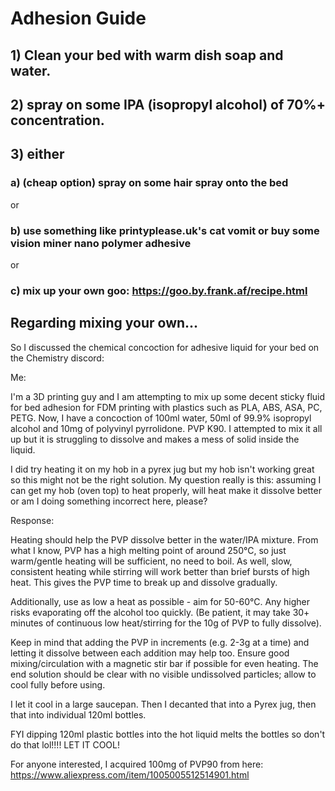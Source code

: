 # Adhesion Guide

## 1) Clean your bed with warm dish soap and water.

## 2) spray on some IPA (isopropyl alcohol) of 70%+ concentration.

## 3) either

### a) (cheap option) spray on some hair spray onto the bed 

or 

### b) use something like printyplease.uk's cat vomit or buy some vision miner nano polymer adhesive 

or 

### c) mix up your own goo: https://goo.by.frank.af/recipe.html

## Regarding mixing your own...

So I discussed the chemical concoction for adhesive liquid for your bed on the Chemistry discord:

Me:

I'm a 3D printing guy and I am attempting to mix up some decent sticky fluid for bed adhesion for FDM printing with plastics such as PLA, ABS, ASA, PC, PETG.  Now, I have a concoction of 100ml water, 50ml of 99.9% isopropyl alcohol and 10mg of polyvinyl pyrrolidone. PVP K90.  I attempted to mix it all up but it is struggling to dissolve and makes a mess of solid inside the liquid.  

I did try heating it on my hob in a pyrex jug but my hob isn't working great so this might not be the right solution.  My question really is this: assuming I can get my hob (oven top) to heat properly, will heat make it dissolve better or am I doing something incorrect here, please? 

Response:

Heating should help the PVP dissolve better in the water/IPA mixture. From what I know, PVP has a high melting point of around 250°C, so just warm/gentle heating will be sufficient, no need to boil. As well, slow, consistent heating while stirring will work better than brief bursts of high heat. This gives the PVP time to break up and dissolve gradually. 

Additionally,  use as low a heat as possible - aim for 50-60°C. Any higher risks evaporating off the alcohol too quickly.  (Be patient, it may take 30+ minutes of continuous low heat/stirring for the 10g of PVP to fully dissolve). 

Keep in mind that adding the PVP in increments (e.g. 2-3g at a time) and letting it dissolve between each addition may help too. Ensure good mixing/circulation with a magnetic stir bar if possible for even heating. The end solution should be clear with no visible undissolved particles; allow to cool fully before using.

I let it cool in a large saucepan.  Then I decanted that into a Pyrex jug, then that into individual 120ml bottles.

FYI dipping 120ml plastic bottles into the hot liquid melts the bottles so don't do that lol!!!!
LET IT COOL!

For anyone interested, I acquired 100mg of PVP90 from here: https://www.aliexpress.com/item/1005005512514901.html
